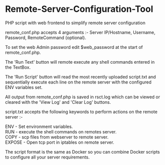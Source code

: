 # Remote-Server-Configuration-Tool
PHP script with web frontend to simplify remote server configuration

remote_conf.php accepts 4 arguments :-  Server IP/Hostname, Username, Password, RemoteCommand (optional). 

To set the web Admin password edit $web_password at the start of remote_conf.php.

The 'Run Text' button will remote execute any shell commands entered in the TextBox.

The 'Run Script' button will read the most recently uploaded script.txt and sequentially execute each line on the remote server with the configured ENV variables set.

All output from remote_conf.php is saved in rsct.log which can be viewed or cleared with the 'View Log' and 'Clear Log' buttons.


script.txt accepts the following keywords to perform actions on the remote server :-

ENV - Set environment variables.  
RUN - execute the shell commands on remotes server.  
COPY - scp files from webserver to remote server.  
EXPOSE - Open tcp port in iptables on remote server.  


The script format is the same as Docker so you can combine Docker scripts to configure all your server requirements.
